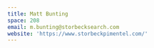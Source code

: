 ```yaml
---
title: Matt Bunting
space: 208
email: m.bunting@storbecksearch.com
website: 'https://www.storbeckpimentel.com/'
---
```


